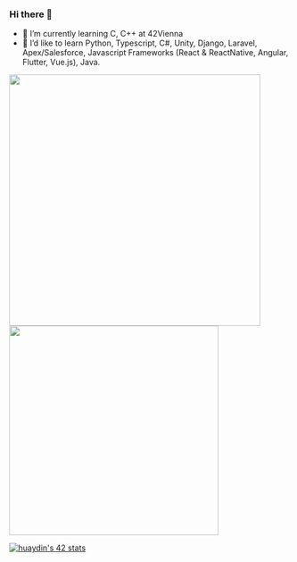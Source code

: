 ### Hi there 👋

- 🌱 I’m currently learning C, C++ at 42Vienna
- 🤔 I’d like to learn Python, Typescript, C#, Unity, Django, Laravel, Apex/Salesforce, Javascript Frameworks (React & ReactNative, Angular, Flutter, Vue.js), Java.


<img src="https://github-readme-stats.vercel.app/api?username=hu8813&show_icons=true&theme=gotham&?count_private=true&include_all_commits=true" length="100" width="450"> 
<img src="https://github-readme-stats.vercel.app/api/top-langs/?username=hu8813&layout=compact&theme=gotham" length="100" width="375">


[![huaydin's 42 stats](https://badge42.vercel.app/api/v2/cl8ssydox00060glbjg9af0be/stats?cursusId=21&coalitionId=undefined)](https://github.com/JaeSeoKim/badge42)



<!--
**hu8813/hu8813** is a ✨ _special_ ✨ repository because its `README.md` (this file) appears on your GitHub profile.

Here are some ideas to get you started:

- 🔭 I’m currently working on ...
- 🌱 I’m currently learning ...
- 👯 I’m looking to collaborate on ...
- 🤔 I’m looking for help with ...
- 💬 Ask me about ...
- 📫 How to reach me: ...
- 😄 Pronouns: ...
- ⚡ Fun fact: ...
-->
